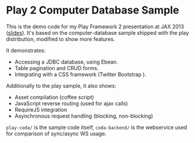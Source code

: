# Play 2 Computer Database Sample

This is the demo code for my Play Framework 2 presentation at JAX 2013 ([slides](http://www.slideshare.net/martin_grotzke/jax2013-play2)). It's based on the computer-database sample shipped with the play distribution, modified to show more features.

It demonstrates:

* Accessing a JDBC database, using Ebean.
* Table pagination and CRUD forms.
* Integrating with a CSS framework (Twitter Bootstrap ).

Additionally to the play sample, it also shows:
* Asset compilation (coffee script)
* JavaScript reverse routing (used for ajax calls)
* RequireJS integration
* Asynchronous request handling (blocking, non-blocking)

`play-coda/` is the sample code itself, `coda-backend/` is the webservice
used for comparison of sync/async WS usage.
